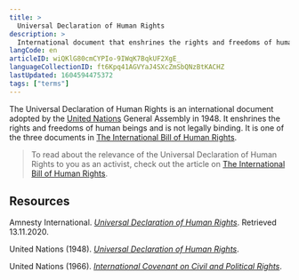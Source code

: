 ```yaml
---
title: >
  Universal Declaration of Human Rights
description: >
  International document that enshrines the rights and freedoms of human beings
langCode: en
articleID: wiQKlG80cmCYPIo-9IWqK7BqkUF2XgE_
languageCollectionID: ft6Kpq41AGVYaJ4SXcZmSbQNzBtKACHZ
lastUpdated: 1604594475372
tags: ["terms"]
---
```


The Universal Declaration of Human Rights is an international document adopted by the [United Nations](/united-nations) General Assembly in 1948. It enshrines the rights and freedoms of human beings and is not legally binding. It is one of the three documents in [The International Bill of Human Rights](/rights/international-bill-of-human-rights).

> To read about the relevance of the Universal Declaration of Human Rights to you as an activist, check out the article on [The International Bill of Human Rights](/rights/international-bill-of-human-rights).

## Resources

Amnesty International. [_Universal Declaration of Human Rights_](https://www.amnesty.org/en/what-we-do/universal-declaration-of-human-rights/). Retrieved 13.11.2020.

United Nations (1948). [_Universal Declaration of Human Rights_](https://www.un.org/en/universal-declaration-human-rights/).

United Nations (1966). [_International Covenant on Civil and Political Rights_](https://www.ohchr.org/en/professionalinterest/pages/ccpr.aspx).